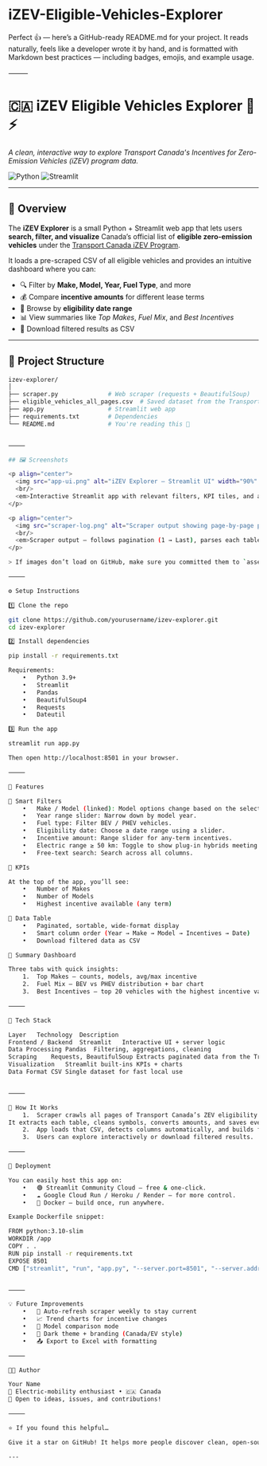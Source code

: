 # iZEV-Eligible-Vehicles-Explorer

Perfect 👍 — here’s a GitHub-ready README.md for your project.
It reads naturally, feels like a developer wrote it by hand, and is formatted with Markdown best practices — including badges, emojis, and example usage.

⸻


# 🇨🇦 iZEV Eligible Vehicles Explorer 🚗⚡  
*A clean, interactive way to explore Transport Canada's Incentives for Zero-Emission Vehicles (iZEV) program data.*

![Python](https://img.shields.io/badge/Python-3.9+-blue.svg)
![Streamlit](https://img.shields.io/badge/Streamlit-1.x-red.svg)

---

## 🧭 Overview

The **iZEV Explorer** is a small Python + Streamlit web app that lets users **search, filter, and visualize** Canada’s official list of **eligible zero-emission vehicles** under the [Transport Canada iZEV Program](https://tc.canada.ca/en/road-transportation/innovative-technologies/zero-emission-vehicles/incentives-zero-emission-vehicles/eligible-vehicles).

It loads a pre-scraped CSV of all eligible vehicles and provides an intuitive dashboard where you can:

- 🔍 Filter by **Make, Model, Year, Fuel Type**, and more  
- 💰 Compare **incentive amounts** for different lease terms  
- 📅 Browse by **eligibility date range**  
- 📊 View summaries like *Top Makes*, *Fuel Mix*, and *Best Incentives*  
- 💾 Download filtered results as CSV  

---

## 🧱 Project Structure

```bash
izev-explorer/
│
├── scraper.py              # Web scraper (requests + BeautifulSoup)
├── eligible_vehicles_all_pages.csv  # Saved dataset from the Transport Canada site
├── app.py                  # Streamlit web app
├── requirements.txt        # Dependencies
└── README.md               # You're reading this 🙂


⸻

## 🖼️ Screenshots

<p align="center">
  <img src="app-ui.png" alt="iZEV Explorer — Streamlit UI" width="90%" />
  <br/>
  <em>Interactive Streamlit app with relevant filters, KPI tiles, and a tidy results table.</em>
</p>

<p align="center">
  <img src="scraper-log.png" alt="Scraper output showing page-by-page parse and total rows" width="90%" />
  <br/>
  <em>Scraper output — follows pagination (1 → Last), parses each table, and saves a consolidated CSV.</em>
</p>

> If images don’t load on GitHub, make sure you committed them to `assets/` and that the case-sensitive file names match exactly.

⸻

⚙️ Setup Instructions

1️⃣ Clone the repo

git clone https://github.com/yourusername/izev-explorer.git
cd izev-explorer

2️⃣ Install dependencies

pip install -r requirements.txt

Requirements:
	•	Python 3.9+
	•	Streamlit
	•	Pandas
	•	BeautifulSoup4
	•	Requests
	•	Dateutil

3️⃣ Run the app

streamlit run app.py

Then open http://localhost:8501 in your browser.

⸻

🧮 Features

🔹 Smart Filters
	•	Make / Model (linked): Model options change based on the selected Make.
	•	Year range slider: Narrow down by model year.
	•	Fuel type: Filter BEV / PHEV vehicles.
	•	Eligibility date: Choose a date range using a slider.
	•	Incentive amount: Range slider for any-term incentives.
	•	Electric range ≥ 50 km: Toggle to show plug-in hybrids meeting distance criteria.
	•	Free-text search: Search across all columns.

🔹 KPIs

At the top of the app, you’ll see:
	•	Number of Makes
	•	Number of Models
	•	Highest incentive available (any term)

🔹 Data Table
	•	Paginated, sortable, wide-format display
	•	Smart column order (Year → Make → Model → Incentives → Date)
	•	Download filtered data as CSV

🔹 Summary Dashboard

Three tabs with quick insights:
	1.	Top Makes — counts, models, avg/max incentive
	2.	Fuel Mix — BEV vs PHEV distribution + bar chart
	3.	Best Incentives — top 20 vehicles with the highest incentive values

⸻

🧰 Tech Stack

Layer	Technology	Description
Frontend / Backend	Streamlit	Interactive UI + server logic
Data Processing	Pandas	Filtering, aggregations, cleaning
Scraping	Requests, BeautifulSoup	Extracts paginated data from the Transport Canada site
Visualization	Streamlit built-ins	KPIs + charts
Data Format	CSV	Single dataset for fast local use


⸻

🧠 How It Works
	1.	Scraper crawls all pages of Transport Canada’s ZEV eligibility table.
It extracts each table, cleans symbols, converts amounts, and saves everything to eligible_vehicles_all_pages.csv.
	2.	App loads that CSV, detects columns automatically, and builds filters and charts dynamically.
	3.	Users can explore interactively or download filtered results.

⸻

🚀 Deployment

You can easily host this app on:
	•	🟢 Streamlit Community Cloud — free & one-click.
	•	☁️ Google Cloud Run / Heroku / Render — for more control.
	•	🐳 Docker — build once, run anywhere.

Example Dockerfile snippet:

FROM python:3.10-slim
WORKDIR /app
COPY . .
RUN pip install -r requirements.txt
EXPOSE 8501
CMD ["streamlit", "run", "app.py", "--server.port=8501", "--server.address=0.0.0.0"]


⸻

💡 Future Improvements
	•	🔁 Auto-refresh scraper weekly to stay current
	•	📈 Trend charts for incentive changes
	•	🧮 Model comparison mode
	•	🌙 Dark theme + branding (Canada/EV style)
	•	📤 Export to Excel with formatting

⸻

🧑‍💻 Author

Your Name
🚗 Electric-mobility enthusiast • 🇨🇦 Canada
💬 Open to ideas, issues, and contributions!

⸻

⭐ If you found this helpful…

Give it a star on GitHub! It helps more people discover clean, open-source EV data tools.

---
